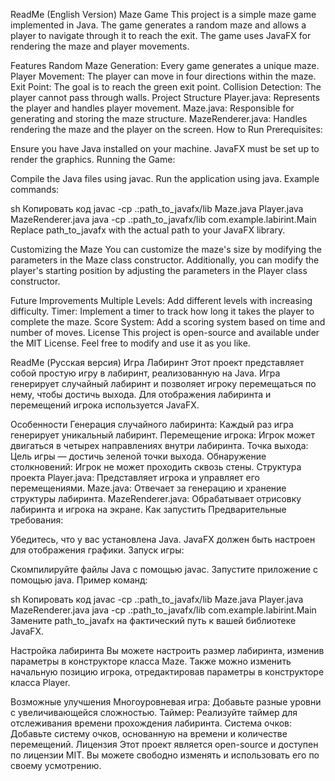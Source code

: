 
ReadMe (English Version)
Maze Game
This project is a simple maze game implemented in Java. The game generates a random maze and allows a player to navigate through it to reach the exit. The game uses JavaFX for rendering the maze and player movements.

Features
Random Maze Generation: Every game generates a unique maze.
Player Movement: The player can move in four directions within the maze.
Exit Point: The goal is to reach the green exit point.
Collision Detection: The player cannot pass through walls.
Project Structure
Player.java: Represents the player and handles player movement.
Maze.java: Responsible for generating and storing the maze structure.
MazeRenderer.java: Handles rendering the maze and the player on the screen.
How to Run
Prerequisites:

Ensure you have Java installed on your machine.
JavaFX must be set up to render the graphics.
Running the Game:

Compile the Java files using javac.
Run the application using java.
Example commands:

sh
Копировать код
javac -cp .:path_to_javafx/lib Maze.java Player.java MazeRenderer.java
java -cp .:path_to_javafx/lib com.example.labirint.Main
Replace path_to_javafx with the actual path to your JavaFX library.

Customizing the Maze
You can customize the maze's size by modifying the parameters in the Maze class constructor. Additionally, you can modify the player's starting position by adjusting the parameters in the Player class constructor.

Future Improvements
Multiple Levels: Add different levels with increasing difficulty.
Timer: Implement a timer to track how long it takes the player to complete the maze.
Score System: Add a scoring system based on time and number of moves.
License
This project is open-source and available under the MIT License. Feel free to modify and use it as you like.

ReadMe (Русская версия)
Игра Лабиринт
Этот проект представляет собой простую игру в лабиринт, реализованную на Java. Игра генерирует случайный лабиринт и позволяет игроку перемещаться по нему, чтобы достичь выхода. Для отображения лабиринта и перемещений игрока используется JavaFX.

Особенности
Генерация случайного лабиринта: Каждый раз игра генерирует уникальный лабиринт.
Перемещение игрока: Игрок может двигаться в четырех направлениях внутри лабиринта.
Точка выхода: Цель игры — достичь зеленой точки выхода.
Обнаружение столкновений: Игрок не может проходить сквозь стены.
Структура проекта
Player.java: Представляет игрока и управляет его перемещениями.
Maze.java: Отвечает за генерацию и хранение структуры лабиринта.
MazeRenderer.java: Обрабатывает отрисовку лабиринта и игрока на экране.
Как запустить
Предварительные требования:

Убедитесь, что у вас установлена Java.
JavaFX должен быть настроен для отображения графики.
Запуск игры:

Скомпилируйте файлы Java с помощью javac.
Запустите приложение с помощью java.
Пример команд:

sh
Копировать код
javac -cp .:path_to_javafx/lib Maze.java Player.java MazeRenderer.java
java -cp .:path_to_javafx/lib com.example.labirint.Main
Замените path_to_javafx на фактический путь к вашей библиотеке JavaFX.

Настройка лабиринта
Вы можете настроить размер лабиринта, изменив параметры в конструкторе класса Maze. Также можно изменить начальную позицию игрока, отредактировав параметры в конструкторе класса Player.

Возможные улучшения
Многоуровневая игра: Добавьте разные уровни с увеличивающейся сложностью.
Таймер: Реализуйте таймер для отслеживания времени прохождения лабиринта.
Система очков: Добавьте систему очков, основанную на времени и количестве перемещений.
Лицензия
Этот проект является open-source и доступен по лицензии MIT. Вы можете свободно изменять и использовать его по своему усмотрению.
